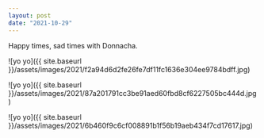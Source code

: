```yaml
---
layout: post
date: "2021-10-29"
---
```


Happy times, sad times with Donnacha.

![yo yo]({{ site.baseurl }}/assets/images/2021/f2a94d6d2fe26fe7df11fc1636e304ee9784bdff.jpg)

![yo yo]({{ site.baseurl }}/assets/images/2021/87a201791cc3be91aed60fbd8cf6227505bc444d.jpg)

![yo yo]({{ site.baseurl }}/assets/images/2021/6b460f9c6cf008891b1f56b19aeb434f7cd17617.jpg)
